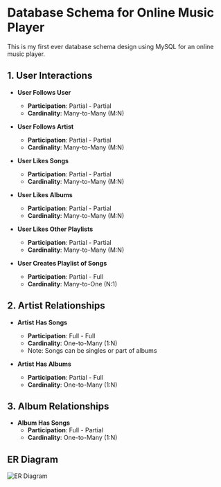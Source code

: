 
# Database Schema for Online Music Player

This is my first ever database schema design using MySQL for an online music player.

## 1. User Interactions

- **User Follows User**
  - **Participation**: Partial - Partial
  - **Cardinality**: Many-to-Many (M:N)
  
- **User Follows Artist**
  - **Participation**: Partial - Partial
  - **Cardinality**: Many-to-Many (M:N)
  
- **User Likes Songs**
  - **Participation**: Partial - Partial
  - **Cardinality**: Many-to-Many (M:N)
  
- **User Likes Albums**
  - **Participation**: Partial - Partial
  - **Cardinality**: Many-to-Many (M:N)
  
- **User Likes Other Playlists**
  - **Participation**: Partial - Partial
  - **Cardinality**: Many-to-Many (M:N)
  
- **User Creates Playlist of Songs**
  - **Participation**: Partial - Full
  - **Cardinality**: Many-to-One (N:1)

## 2. Artist Relationships

- **Artist Has Songs**
  - **Participation**: Full - Full
  - **Cardinality**: One-to-Many (1:N)
  - Note: Songs can be singles or part of albums
  
- **Artist Has Albums**
  - **Participation**: Partial - Full
  - **Cardinality**: One-to-Many (1:N)
  
## 3. Album Relationships

- **Album Has Songs**
  - **Participation**: Full - Partial
  - **Cardinality**: One-to-Many (1:N)

## ER Diagram

![ER Diagram](https://github.com/user-attachments/assets/fd6c345e-149f-4d6f-9b5f-ebdb3c502069)

